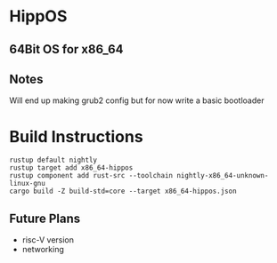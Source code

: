 # HippOS

## 64Bit OS for x86_64

## Notes

Will end up making grub2 config but for now write a basic bootloader

# Build Instructions

```
rustup default nightly
rustup target add x86_64-hippos
rustup component add rust-src --toolchain nightly-x86_64-unknown-linux-gnu
cargo build -Z build-std=core --target x86_64-hippos.json
```

## Future Plans

- risc-V version
- networking
